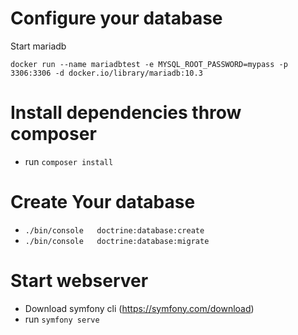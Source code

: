 # Configure your database
Start mariadb 

`docker run --name mariadbtest -e MYSQL_ROOT_PASSWORD=mypass -p 3306:3306 -d docker.io/library/mariadb:10.3`

# Install dependencies throw composer
- run `composer install`

# Create Your database
- `./bin/console   doctrine:database:create`
- `./bin/console   doctrine:database:migrate`

# Start webserver
- Download symfony cli (https://symfony.com/download)
-  run `symfony serve`

